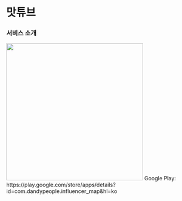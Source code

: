 # 맛튜브

### 서비스 소개
<img width="360" src="https://github.com/user-attachments/assets/c9ca9a16-c24b-4940-a5a1-593c5493e32e" />
Google Play: https://play.google.com/store/apps/details?id=com.dandypeople.influencer_map&hl=ko